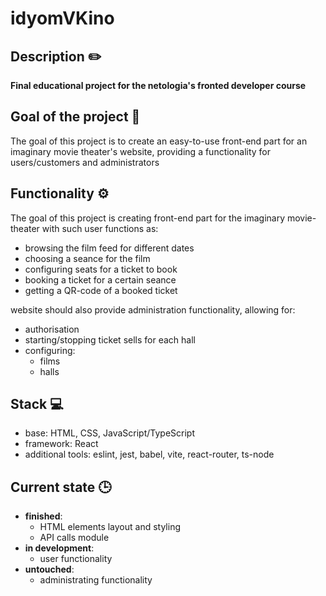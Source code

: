 # idyomVKino

## Description ✏️

**Final educational project for the netologia's fronted developer course**

## Goal of the project 🎯

The goal of this project is to create an easy-to-use front-end part for an imaginary movie theater's website, providing a functionality for users/customers and administrators

## Functionality ⚙️

The goal of this project is creating front-end part for the imaginary movie-theater with such user functions as:
- browsing the film feed for different dates
- choosing a seance for the film
- configuring seats for a ticket to book
- booking a ticket for a certain seance
- getting a QR-code of a booked ticket

website should also provide administration functionality, allowing for:
- authorisation
- starting/stopping ticket sells for each hall 
- configuring:
  - films
  - halls

## Stack 💻

- base: HTML, CSS, JavaScript/TypeScript
- framework: React
- additional tools: eslint, jest, babel, vite, react-router, ts-node

## Current state 🕒

- **finished**:
  - HTML elements layout and styling
  - API calls module
- **in development**:
  - user functionality
- **untouched**:
  - administrating functionality